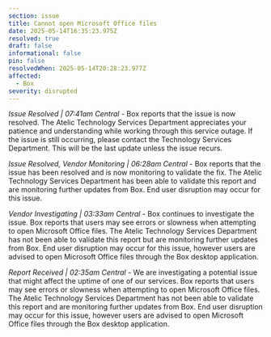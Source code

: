 ```yaml
---
section: issue
title: Cannot open Microsoft Office files
date: 2025-05-14T16:35:23.975Z
resolved: true
draft: false
informational: false
pin: false
resolvedWhen: 2025-05-14T20:28:23.977Z
affected:
  - Box
severity: disrupted
---
```

*Issue Resolved | 07:41am Central* - Box reports that the issue is now resolved. The Atelic Technology Services Department appreciates your patience and understanding while working through this service outage. If the issue is still occurring, please contact the Technology Services Department. This will be the last update unless the issue recurs.

*Issue Resolved, Vendor Monitoring | 06:28am Central* - Box reports that the issue has been resolved and is now monitoring to validate the fix. The Atelic Technology Services Department has been able to validate this report and are monitoring further updates from Box. End user disruption may occur for this issue.

*Vendor Investigating | 03:33am Central* - Box continues to investigate the issue. Box reports that users may see errors or slowness when attempting to open Microsoft Office files. The Atelic Technology Services Department has not been able to validate this report but are monitoring further updates from Box. End user disruption may occur for this issue, however users are advised to open Microsoft Office files through the Box desktop application.

*Report Received | 02:35am Central* - We are investigating a potential issue that might affect the uptime of one of our services. Box reports that users may see errors or slowness when attempting to open Microsoft Office files. The Atelic Technology Services Department has not been able to validate this report and are monitoring further updates from Box. End user disruption may occur for this issue, however users are advised to open Microsoft Office files through the Box desktop application.